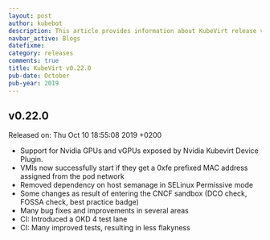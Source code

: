 ```yaml
---
layout: post
author: kubebot
description: This article provides information about KubeVirt release v0.22.0 changes
navbar_active: Blogs
datefixme:
category: releases
comments: true
title: KubeVirt v0.22.0
pub-date: October
pub-year: 2019
---
```



## v0.22.0

Released on: Thu Oct 10 18:55:08 2019 +0200

- Support for Nvidia GPUs and vGPUs exposed by Nvidia Kubevirt Device Plugin.
- VMIs now successfully start if they get a 0xfe prefixed MAC address assigned from the pod network
- Removed dependency on host semanage in SELinux Permissive mode
- Some changes as result of entering the CNCF sandbox (DCO check, FOSSA check, best practice badge)
- Many bug fixes and improvements in several areas
- CI: Introduced a OKD 4 test lane
- CI: Many improved tests, resulting in less flakyness
